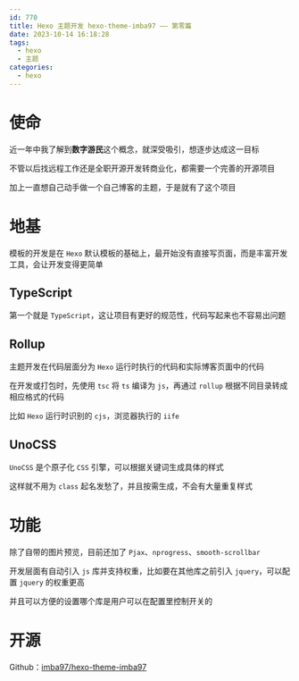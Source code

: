 ```yaml
---
id: 770
title: Hexo 主题开发 hexo-theme-imba97 —— 第零篇
date: 2023-10-14 16:18:28
tags:
  - hexo
  - 主题
categories:
  - hexo
---
```


# 使命

近一年中我了解到**数字游民**这个概念，就深受吸引，想逐步达成这一目标

不管以后找远程工作还是全职开源开发转商业化，都需要一个完善的开源项目

加上一直想自己动手做一个自己博客的主题，于是就有了这个项目

<!--more-->

# 地基

模板的开发是在 `Hexo` 默认模板的基础上，最开始没有直接写页面，而是丰富开发工具，会让开发变得更简单

## TypeScript

第一个就是 `TypeScript`，这让项目有更好的规范性，代码写起来也不容易出问题

## Rollup

主题开发在代码层面分为 `Hexo` 运行时执行的代码和实际博客页面中的代码

在开发或打包时，先使用 `tsc` 将 `ts` 编译为 `js`，再通过 `rollup` 根据不同目录转成相应格式的代码

比如 `Hexo` 运行时识别的 `cjs`，浏览器执行的 `iife`

## UnoCSS

`UnoCSS` 是个原子化 `CSS` 引擎，可以根据关键词生成具体的样式

这样就不用为 `class` 起名发愁了，并且按需生成，不会有大量重复样式

# 功能

除了自带的图片预览，目前还加了 `Pjax`、`nprogress`、`smooth-scrollbar`

开发层面有自动引入 `js` 库并支持权重，比如要在其他库之前引入 `jquery`，可以配置 `jquery` 的权重更高

并且可以方便的设置哪个库是用户可以在配置里控制开关的

# 开源

Github：[imba97/hexo-theme-imba97](https://github.com/imba97/hexo-theme-imba97)
